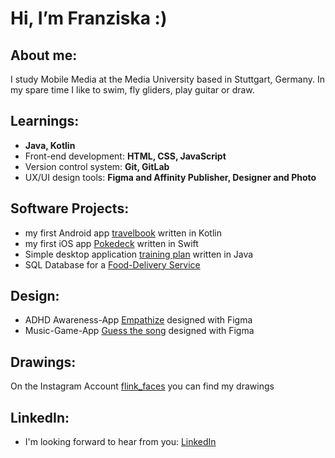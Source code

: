 # Hi, I’m Franziska :) 

## About me: 
I study Mobile Media at the Media University based in Stuttgart, Germany. In my spare time I like to swim, fly gliders, play guitar or draw. 


## Learnings: 
- **Java, Kotlin**
- Front-end development: **HTML, CSS, JavaScript**
- Version control system: **Git, GitLab**
- UX/UI design tools: **Figma and Affinity Publisher, Designer and Photo**

## Software Projects: 
- my first Android app [travelbook](https://github.com/FLink30/travelbook) written in Kotlin
- my first iOS app [Pokedeck](https://github.com/FLink30/Pokedeck) written in Swift
- Simple desktop application [training plan](https://github.com/FLink30/trainingplan) written in Java
- SQL Database for a [Food-Delivery Service](https://github.com/FLink30/Delivery-service)

## Design: 
- ADHD Awareness-App [Empathize](https://github.com/FLink30/Empathize) designed with Figma
- Music-Game-App [Guess the song](https://github.com/FLink30/Guess-the-song) designed with Figma

## Drawings: 
On the Instagram Account [flink_faces](https://www.instagram.com/flink_faces/?hl=de) you can find my drawings

## LinkedIn: 
- I'm looking forward to hear from you: [LinkedIn](https://www.linkedin.com/in/franziska-link-b81241295/)

